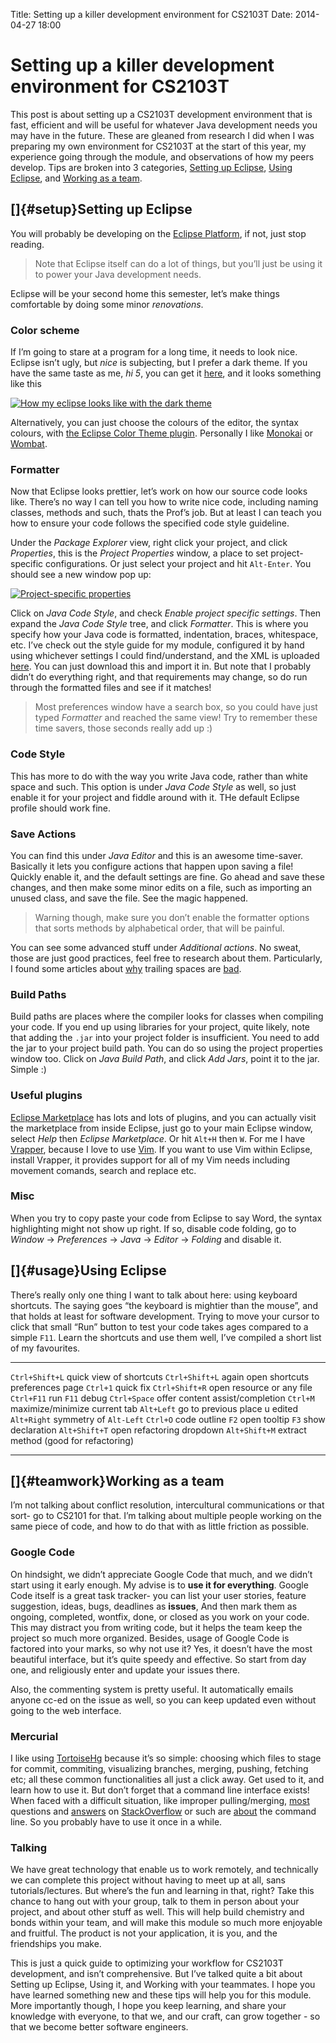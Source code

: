 Title: Setting up a killer development environment for CS2103T
Date: 2014-04-27 18:00

Setting up a killer development environment for CS2103T
=======================================================

This post is about setting up a CS2103T development environment that is
fast, efficient and will be useful for whatever Java development needs
you may have in the future. These are gleaned from research I did when I
was preparing my own environment for CS2103T at the start of this year,
my experience going through the module, and observations of how my peers
develop. Tips are broken into 3 categories, [Setting up
Eclipse](#setup), [Using Eclipse](#usage), and [Working as a
team](#teamwork).

[]{#setup}Setting up Eclipse
----------------------------

You will probably be developing on the [Eclipse
Platform](http://eclipse.org/ "Eclipse"), if not, just stop reading.

> Note that Eclipse itself can do a lot of things, but you’ll just be
> using it to power your Java development needs.

Eclipse will be your second home this semester, let’s make things
comfortable by doing some minor *renovations*.

### Color scheme

If I’m going to stare at a program for a long time, it needs to look
nice. Eclipse isn’t ugly, but *nice* is subjecting, but I prefer a dark
theme. If you have the same taste as me, *hi 5*, you can get it
[here](https://github.com/guari/eclipse-ui-theme "Guari MoonRise UI Theme for Eclipse"),
and it looks something like this

[![How my eclipse looks like with the dark
theme](../images/eclipse-dark-thumbnail.png "my eclipse looks like this")](../images/eclipse-dark.png)

Alternatively, you can just choose the colours of the editor, the syntax
colours, with [the Eclipse Color Theme
plugin](http://marketplace.eclipse.org/content/eclipse-color-theme).
Personally I like
[Monokai](http://eclipsecolorthemes.org/?view=theme&id=52) or
[Wombat](http://eclipsecolorthemes.org/?view=theme&id=118).

### Formatter

Now that Eclipse looks prettier, let’s work on how our source code looks
like. There’s no way I can tell you how to write nice code, including
naming classes, methods and such, thats the Prof’s job. But at least I
can teach you how to ensure your code follows the specified code style
guideline.

Under the *Package Explorer* view, right click your project, and click
*Properties*, this is the *Project Properties* window, a place to set
project-specific configurations. Or just select your project and hit
`Alt-Enter`. You should see a new window pop up:

[![Project-specific
properties](../images/project-settings-thumbnail.png)](../images/project-settings.png)

Click on *Java Code Style*, and check *Enable project specific
settings*. Then expand the *Java Code Style* tree, and click
*Formatter*. This is where you specify how your Java code is formatted,
indentation, braces, whitespace, etc. I’ve check out the style guide for
my module, configured it by hand using whichever settings I could
find/understand, and the XML is uploaded
[here](https://gist.github.com/ngzhian/11338052). You can just download
this and import it in. But note that I probably didn’t do everything
right, and that requirements may change, so do run through the formatted
files and see if it matches!

> Most preferences window have a search box, so you could have just
> typed *Formatter* and reached the same view! Try to remember these
> time savers, those seconds really add up :)

### Code Style

This has more to do with the way you write Java code, rather than white
space and such. This option is under *Java Code Style* as well, so just
enable it for your project and fiddle around with it. THe default
Eclipse profile should work fine.

### Save Actions

You can find this under *Java Editor* and this is an awesome time-saver.
Basically it lets you configure actions that happen upon saving a file!
Quickly enable it, and the default settings are fine. Go ahead and save
these changes, and then make some minor edits on a file, such as
importing an unused class, and save the file. See the magic happened.

> Warning though, make sure you don’t enable the formatter options that
> sorts methods by alphabetical order, that will be painful.

You can see some advanced stuff under *Additional actions*. No sweat,
those are just good practices, feel free to research about them.
Particularly, I found some articles about
[why](http://www.dinduks.com/why-are-trailing-whitespaces-bad/) trailing
spaces are
[bad](http://stackoverflow.com/questions/300489/why-is-it-bad-to-commit-lines-with-trailing-whitespace-into-source-control).

### Build Paths

Build paths are places where the compiler looks for classes when
compiling your code. If you end up using libraries for your project,
quite likely, note that adding the `.jar` into your project folder is
insufficient. You need to add the jar to your project build path. You
can do so using the project properties window too. Click on *Java Build
Path*, and click *Add Jars*, point it to the jar. Simple :)

### Useful plugins

[Eclipse Marketplace](http://marketplace.eclipse.org/) has lots and lots
of plugins, and you can actually visit the marketplace from inside
Eclipse, just go to your main Eclipse window, select *Help* then
*Eclipse Marketplace*. Or hit `Alt+H` then `W`. For me I have
[Vrapper](http://marketplace.eclipse.org/content/vrapper), because I
love to use [Vim](www.vim.org). If you want to use Vim within Eclipse,
install Vrapper, it provides support for all of my Vim needs including
movement comands, search and replace etc.

### Misc

When you try to copy paste your code from Eclipse to say Word, the
syntax highlighting might not show up right. If so, disable code
folding, go to *Window* -&gt; *Preferences* -&gt; *Java* -&gt; *Editor*
-&gt; *Folding* and disable it.

[]{#usage}Using Eclipse
-----------------------

There’s really only one thing I want to talk about here: using keyboard
shortcuts. The saying goes “the keyboard is mightier than the mouse”,
and that holds at least for software development. Trying to move your
cursor to click that small “Run” button to test your code takes ages
compared to a simple `F11`. Learn the shortcuts and use them well, I’ve
compiled a short list of my favourites.

  ---------------------- ---------------------------------------
  `Ctrl+Shift+L`         quick view of shortcuts
  `Ctrl+Shift+L` again   open shortcuts preferences page
  `Ctrl+1`               quick fix
  `Ctrl+Shift+R`         open resource or any file
  `Ctrl+F11`             run
  `F11`                  debug
  `Ctrl+Space`           offer content assist/completion
  `Ctrl+M`               maximize/minimize current tab
  `Alt+Left`             go to previous place u edited
  `Alt+Right`            symmetry of `Alt-Left`
  `Ctrl+O`               code outline
  `F2`                   open tooltip
  `F3`                   show declaration
  `Alt+Shift+T`          open refactoring dropdown
  `Alt+Shift+M`          extract method (good for refactoring)
  ---------------------- ---------------------------------------

[]{#teamwork}Working as a team
------------------------------

I’m not talking about conflict resolution, intercultural communications
or that sort- go to CS2101 for that. I’m talking about multiple people
working on the same piece of code, and how to do that with as little
friction as possible.

### Google Code

On hindsight, we didn’t appreciate Google Code that much, and we didn’t
start using it early enough. My advise is to **use it for everything**.
Google Code itself is a great task tracker- you can list your user
stories, feature suggestion, ideas, bugs, deadlines as **issues**, And
then mark them as ongoing, completed, wontfix, done, or closed as you
work on your code. This may distract you from writing code, but it helps
the team keep the project so much more organized. Besides, usage of
Google Code is factored into your marks, so why not use it? Yes, it
doesn’t have the most beautiful interface, but it’s quite speedy and
effective. So start from day one, and religiously enter and update your
issues there.

Also, the commenting system is pretty useful. It automatically emails
anyone cc-ed on the issue as well, so you can keep updated even without
going to the web interface.

### Mercurial

I like using [TortoiseHg](http://tortoisehg.bitbucket.org/) because it’s
so simple: choosing which files to stage for commit, commiting,
visualizing branches, merging, pushing, fetching etc; all these common
functionalities all just a click away. Get used to it, and learn how to
use it. But don’t forget that a command line interface exists! When
faced with a difficult situation, like improper pulling/merging,
[most](http://stackoverflow.com/questions/2584407/how-to-save-username-and-password-with-mercurial)
questions and
[answers](http://stackoverflow.com/questions/623052/how-to-edit-incorrect-commit-message-in-mercurial)
on [StackOverflow](http://stackoverflow.com/questions/tagged/mercurial)
or such are
[about](http://stackoverflow.com/questions/1101167/what-is-the-difference-between-hg-forget-and-hg-remove)
the command line. So you probably have to use it once in a while.

### Talking

We have great technology that enable us to work remotely, and
technically we can complete this project without having to meet up at
all, sans tutorials/lectures. But where’s the fun and learning in that,
right? Take this chance to hang out with your group, talk to them in
person about your project, and about other stuff as well. This will help
build chemistry and bonds within your team, and will make this module so
much more enjoyable and fruitful. The product is not your application,
it is you, and the friendships you make.

This is just a quick guide to optimizing your workflow for CS2103T
development, and isn’t comprehensive. But I’ve talked quite a bit about
Setting up Eclipse, Using it, and Working with your teammates. I hope
you have learned something new and these tips will help you for this
module. More importantly though, I hope you keep learning, and share
your knowledge with everyone, to that we, and our craft, can grow
together - so that we become better software engineers.
